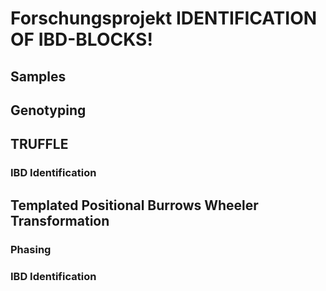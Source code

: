 # Forschungsprojekt IDENTIFICATION OF IBD-BLOCKS!

## Samples

## Genotyping

## TRUFFLE
### IBD Identification

## Templated Positional Burrows Wheeler Transformation
### Phasing
### IBD Identification
